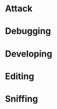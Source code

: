 <!-- TITLE: Tools -->
<!-- SUBTITLE: Lots of Tools I use-->

# Attack
# Debugging
# Developing
# Editing
# Sniffing
